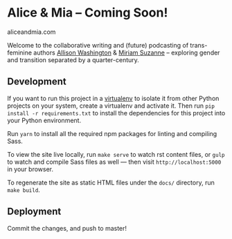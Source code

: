 Alice & Mia – Coming Soon!
==========================

aliceandmia.com

Welcome to the collaborative
writing and (future) podcasting
of trans-feminine authors
[Allison Washington][alice] &amp; [Miriam Suzanne][mia] –
exploring gender and transition
separated by a quarter-century.

[alice]: http://allisonwashington.net
[mia]: http://miriamsuzanne.com


Development
-----------

If you want to run this project in a [virtualenv]
to isolate it from other Python projects on your system,
create a virtualenv and activate it.
Then run ``pip install -r requirements.txt``
to install the dependencies for this project
into your Python environment.

[virtualenv]: http://www.virtualenv.org

Run ``yarn`` to install
all the required npm packages
for linting and compiling Sass.

To view the site live locally,
run ``make serve`` to watch rst content files,
or ``gulp`` to watch and compile Sass files as well —
then visit ``http://localhost:5000`` in your browser.

To regenerate the site as static HTML files
under the ``docs/`` directory,
run ``make build``.


Deployment
----------

Commit the changes, and push to master!

